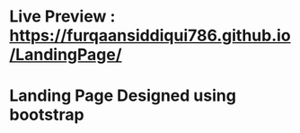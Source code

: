 # Live Preview : https://furqaansiddiqui786.github.io/LandingPage/
# Landing Page Designed using bootstrap
